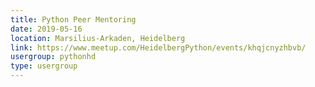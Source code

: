 ```yaml
---
title: Python Peer Mentoring
date: 2019-05-16
location: Marsilius-Arkaden, Heidelberg
link: https://www.meetup.com/HeidelbergPython/events/khqjcnyzhbvb/
usergroup: pythonhd
type: usergroup
---
```

